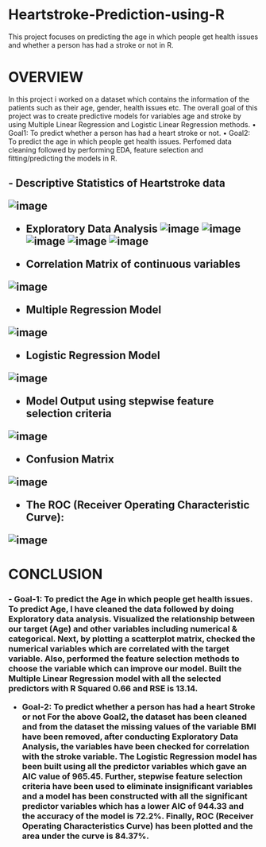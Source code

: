 # Heartstroke-Prediction-using-R
This project focuses on predicting the age in which people get health issues and whether a person has had a stroke or not in R.

<h1>OVERVIEW</h1>

In this project i worked on a dataset which contains the information of the patients such as their age, gender, health issues etc. The overall goal of this project was to create predictive models for variables age and stroke by using Multiple Linear Regression and Logistic Linear Regression methods. 
•	Goal1: To predict whether a person has had a heart stroke or not.
•	Goal2: To predict the age in which people get health issues.
Perfomed data cleaning followed by performing EDA, feature selection and fitting/predicting the models in R. 

<h2>
- Descriptive Statistics of Heartstroke data
  
![image](https://github.com/priyankac15/Heartstroke-Prediction-using-R/blob/main/hs1_DescriptiveStatisticsofData.png)

- Exploratory Data Analysis 
![image](https://github.com/priyankac15/Heartstroke-Prediction-using-R/blob/main/hs2_EDA.png)
![image](https://github.com/priyankac15/Heartstroke-Prediction-using-R/blob/main/hs3_EDA.png)
![image](https://github.com/priyankac15/Heartstroke-Prediction-using-R/blob/main/hs4_EDA.png)
![image](https://github.com/priyankac15/Heartstroke-Prediction-using-R/blob/main/hs5_EDA.png)
![image](https://github.com/priyankac15/Heartstroke-Prediction-using-R/blob/main/hs6_EDA.png)

- Correlation Matrix of continuous variables

![image](https://github.com/priyankac15/Heartstroke-Prediction-using-R/blob/main/hs7_Correlation.png)

- Multiple Regression Model

![image](https://github.com/priyankac15/Heartstroke-Prediction-using-R/blob/main/Model1_ML.png)

- Logistic Regression Model

![image](https://github.com/priyankac15/Heartstroke-Prediction-using-R/blob/main/hs_model2.png)

- Model Output using stepwise feature selection criteria

![image](https://github.com/priyankac15/Heartstroke-Prediction-using-R/blob/main/hs_Model_Output.png)

- Confusion Matrix

![image](https://github.com/priyankac15/Heartstroke-Prediction-using-R/blob/main/hs_ConfusionMatrix.png)

- The ROC (Receiver Operating Characteristic Curve):

![image](https://github.com/priyankac15/Heartstroke-Prediction-using-R/blob/main/AUC_Curve.png)
  
 </h2>
 
 <h1> CONCLUSION </h1>

<h3> 
- Goal-1: To predict the Age in which people get health issues.
To predict Age, I have cleaned the data followed by doing Exploratory data analysis. Visualized the relationship between our target (Age) and other variables including numerical & categorical. Next, by plotting a scatterplot matrix, checked the numerical variables which are correlated with the target variable. Also, performed the feature selection methods to choose the variable which can improve our model. Built the Multiple Linear Regression model with all the selected predictors with R Squared 0.66 and RSE is 13.14.
  
- Goal-2: To predict whether a person has had a heart Stroke or not
For the above Goal2, the dataset has been cleaned and from the dataset the missing values of the variable BMI have been removed, after conducting Exploratory Data Analysis, the variables have been checked for correlation with the stroke variable. The Logistic Regression model has been built using all the predictor variables which gave an AIC value of 965.45. Further, stepwise feature selection criteria have been used to eliminate insignificant variables and a model has been constructed with all the significant predictor variables which has a lower AIC of 944.33 and the accuracy of the model is 72.2%. Finally, ROC (Receiver Operating Characteristics Curve) has been plotted and the area under the curve is 84.37%.
 </h3>

